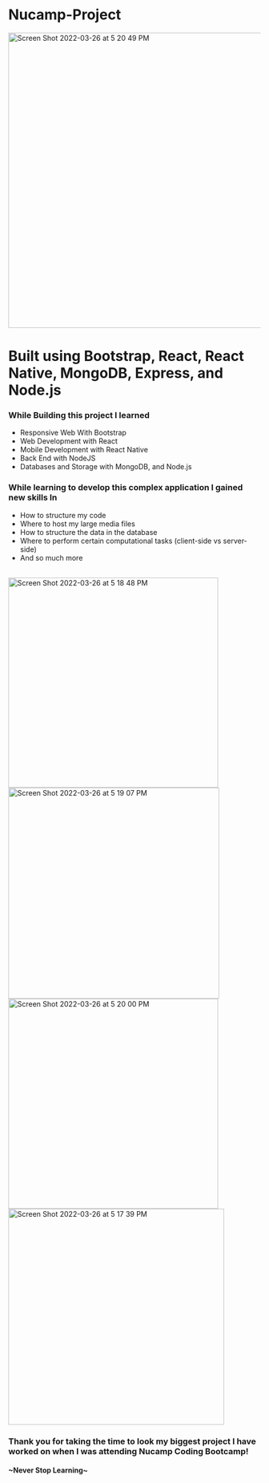 # Nucamp-Project

<img width="589" alt="Screen Shot 2022-03-26 at 5 20 49 PM" src="https://user-images.githubusercontent.com/36719171/160259027-d95a23e9-2185-4632-a01a-43084828e797.png">

<h1>Built using Bootstrap, React, React Native, MongoDB, Express, and Node.js</h1>

<h3>While Building this project I learned</h3>

- Responsive Web With Bootstrap
- Web Development with React
- Mobile Development with React Native
- Back End with NodeJS
- Databases and Storage with MongoDB, and Node.js


<h3>While learning to develop this complex application I gained new skills In</h3>

- How to structure my code
- Where to host my large media files
- How to structure the data in the database
- Where to perform certain computational tasks (client-side vs server-side)
- And so much more

<br>

<img width="419" alt="Screen Shot 2022-03-26 at 5 18 48 PM" src="https://user-images.githubusercontent.com/36719171/160259056-6496542c-fa0d-4887-a49f-bc168e0b7fe6.png">
<img width="421" alt="Screen Shot 2022-03-26 at 5 19 07 PM" src="https://user-images.githubusercontent.com/36719171/160259063-814ad7d1-483b-4bf2-82dd-6fdc175844b1.png">
<img width="419" alt="Screen Shot 2022-03-26 at 5 20 00 PM" src="https://user-images.githubusercontent.com/36719171/160259065-dc897391-ca10-4a0a-adec-689e858e4817.png">
<img width="431" alt="Screen Shot 2022-03-26 at 5 17 39 PM" src="https://user-images.githubusercontent.com/36719171/160259073-955dd70a-44a8-4093-8143-2d55d05804e8.png">

<h3>Thank you for taking the time to look my biggest project I have worked on when I was attending Nucamp Coding Bootcamp!</h3>
<h4>~Never Stop Learning~</h4>
